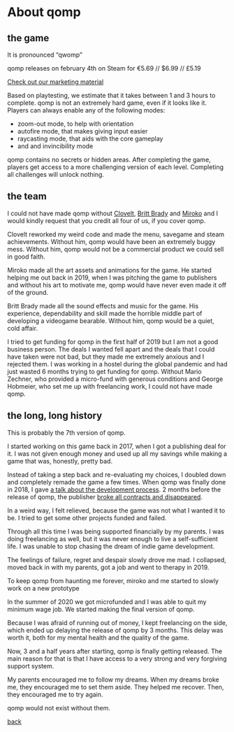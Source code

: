 <h1>About qomp</h1>
<h2>the game</h2>

It is pronounced “qwomp”


qomp releases on february 4th on Steam for €5.69 // $6.99 // £5.19

[Check out our marketing material](qomp_images)



Based on playtesting, we estimate that it takes between 1 and 3 hours to complete.
qomp is not an extremely hard game, even if it looks like it.
Players can always enable any of the following modes:

- zoom-out mode, to help with orientation
- autofire mode, that makes giving input easier
- raycasting mode, that aids with the core gameplay 
- and and invincibility mode


qomp contains no secrets or hidden areas. 
After completing the game, players get access to a more challenging version of each level. Completing all challenges will unlock nothing.

<h2>the team</h2>

I could not have made qomp without [Clovelt](gustavochico.com), [Britt Brady](https://twitter.com/Britt_t_Brady) and [Miroko](https://twitter.com/MirokoBG) and I would kindly request that you credit all four of us, if you cover qomp.


Clovelt reworked my weird code and made the menu, savegame and steam achievements. Without him, qomp would have been an extremely buggy mess. Without him, qomp would not be a commercial product we could sell in good faith.

Miroko made all the art assets and animations for the game. He started helping me out back in 2019, when I was pitching the game to publishers and without his art to motivate me, qomp would have never even made it off of the ground. 

Britt Brady made all the sound effects and music for the game. His experience, dependability and skill made the horrible middle part of developing a videogame bearable. Without him, qomp would be a quiet, cold affair.




I tried to get funding for qomp in the first half of 2019 but I am not a good business person. The deals I wanted fell apart and the deals that I could have taken were not bad, but they made me extremely anxious and I rejected them.
I was working in a hostel during the global pandemic and had just wasted 6 months trying to get funding for qomp. Without Mario Zechner, who provided a micro-fund with generous conditions and George Hobmeier, who set me up with freelancing work, I could not have made qomp. 

<h2>the long, long history</h2>

This is probably the 7th version of qomp.


I started working on this game back in 2017, when I got a publishing deal for it. I was not given enough money and used up all my savings while making a game that was, honestly, pretty bad.

Instead of taking a step back and re-evaluating my choices, I doubled down and completely remade the game a few times.
When qomp was finally done in 2018, I gave [a talk about the development process](https://www.youtube.com/watch?v=vcAlQyzxRck). 
2 months before the release of qomp, the publisher [broke all contracts and disappeared](https://www.gamesindustry.biz/articles/2019-05-02-sindiecate-founders-go-awol-owing-staff-and-contractors-over-30-000).

In a weird way, I felt relieved, because the game was not what I wanted it to be.
I tried to get some other projects funded and failed.

Through all this time I was being supported financially by my parents. I was doing freelancing as well, but it was never enough to live a self-sufficient life.
I was unable to stop chasing the dream of indie game development.

The feelings of failure, regret and despair slowly drove me mad. 
I collapsed, moved back in with my parents, got a job and went to therapy in 2019.

To keep qomp from haunting me forever, miroko and me started to slowly work on a new prototype

In the summer of 2020 we got  microfunded and I was able to quit my minimum wage job. We started making the final version of qomp.

Because I was afraid of running out of money, I kept freelancing on the side, which ended up delaying the release of qomp by 3 months. This delay was worth it, both for my mental health and the quality of the game.



Now, 3 and a half years after starting, qomp is finally getting released.
The main reason for that is that I have access to a very strong and very forgiving support system.


My parents encouraged me to follow my dreams. 
When my dreams broke me, they encouraged me to set them aside.
They helped me recover.
Then, they encouraged me to try again.


qomp would not exist without them.

[back](index)

